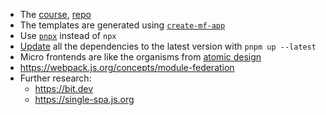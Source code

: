 - The [course](https://www.freecodecamp.org/news/learn-all-about-micro-frontends), [repo](https://github.com/jherr/micro-fes-beginner-to-expert)
- The templates are generated using [`create-mf-app`](https://www.npmjs.com/package/create-mf-app)
- Use [`pnpx`](https://pnpm.io/community/articles) instead of `npx`
- [Update](https://pnpm.io/cli/update#tldr) all the dependencies to the latest version with `pnpm up --latest`
- Micro frontends are like the organisms from [atomic design](https://atomicdesign.bradfrost.com/chapter-2/#atomic-design-is-for-user-interfaces)
- https://webpack.js.org/concepts/module-federation
- Further research:
  - https://bit.dev
  - https://single-spa.js.org
